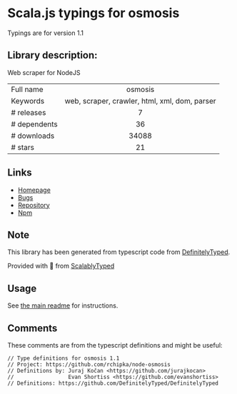 
# Scala.js typings for osmosis

Typings are for version 1.1

## Library description:
Web scraper for NodeJS

|                    |                 |
| ------------------ | :-------------: |
| Full name          | osmosis |
| Keywords           | web, scraper, crawler, html, xml, dom, parser |
| # releases         | 7 |
| # dependents       | 36 |
| # downloads        | 34088 |
| # stars            | 21 |

## Links
- [Homepage](https://github.com/rchipka/node-osmosis#readme)
- [Bugs](https://github.com/rchipka/node-osmosis/issues)
- [Repository](https://github.com/rchipka/node-osmosis)
- [Npm](https://www.npmjs.com/package/osmosis)
    


## Note
This library has been generated from typescript code from [DefinitelyTyped](https://definitelytyped.org).

Provided with :purple_heart: from [ScalablyTyped](https://github.com/oyvindberg/ScalablyTyped)

## Usage
See [the main readme](../../readme.md) for instructions.

## Comments

These comments are from the typescript definitions and might be useful:
```
// Type definitions for osmosis 1.1
// Project: https://github.com/rchipka/node-osmosis
// Definitions by: Juraj Kočan <https://github.com/jurajkocan>
//                 Evan Shortiss <https://github.com/evanshortiss>
// Definitions: https://github.com/DefinitelyTyped/DefinitelyTyped

```

